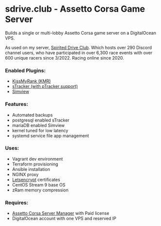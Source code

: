 # sdrive.club - Assetto Corsa Game Server
Builds a single or multi-lobby Assetto Corsa game server on a DigitalOcean VPS. 

As used on my server, [Spirited Drive Club][4]. Which hosts over 290 Discord channel users, who have participated in over 6,300 race events with over 600 unique racers since 3/2022. Racing online since 2020. 

### Enabled Plugins:
* [KissMyRank (KMR)][2] 
* [sTracker (with pTracker support)][5]
* [Simview][6]

### Features:
* Automated backups
* postgresql enabled sTracker
* mariaDB enabled Simview
* kernel tuned for low latency
* systemd service file app management

### Uses:
* Vagrant dev environment
* Terraform provisioning
* Ansible installation
* NGINX proxy
* [Letsencrypt][3] certificates
* CentOS Stream 9 base OS
* zRam memory compression

### Requires:
* [Assetto Corsa Server Manager][1] with Paid license
* DigitalOcean account with one VPS and reserved IP


[1]: https://github.com/JustaPenguin/assetto-server-manager
[2]: https://www.racedepartment.com/downloads/kissmyrank-local-assetto-corsa-server-plugin.17667/
[3]: https://certbot.eff.org/
[4]: https://sdrive.club/
[5]: https://www.racedepartment.com/downloads/stracker.3510/
[6]: https://www.racedepartment.com/downloads/simview.35249/
